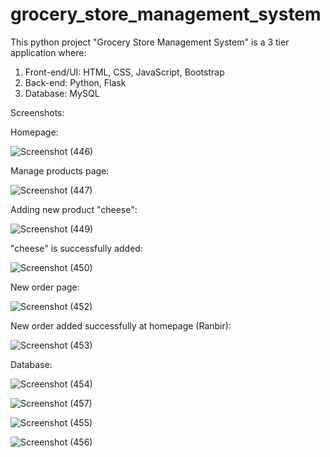 # grocery_store_management_system
This python project "Grocery Store Management System" is a 3 tier application where:
1. Front-end/UI: HTML, CSS, JavaScript, Bootstrap
2. Back-end: Python, Flask
3. Database: MySQL

Screenshots:

Homepage:

![Screenshot (446)](https://user-images.githubusercontent.com/43982451/216354553-c8ead35a-706e-4bde-aac1-9ac63227d646.png)

Manage products page:

![Screenshot (447)](https://user-images.githubusercontent.com/43982451/216355239-0eaad5b8-41ed-4ee3-b23d-e08ba0a40a4a.png)

Adding new product "cheese":

![Screenshot (449)](https://user-images.githubusercontent.com/43982451/216355334-5990038b-d981-4c22-913d-45e832b8c49a.png)

"cheese" is successfully added:

![Screenshot (450)](https://user-images.githubusercontent.com/43982451/216355435-d44ac5e2-1ee4-4032-9800-5950bf3a1b5a.png)

New order page:

![Screenshot (452)](https://user-images.githubusercontent.com/43982451/216355928-d96b69f9-52e8-45d2-a437-62fb961b6d1a.png)

New order added successfully at homepage (Ranbir):

![Screenshot (453)](https://user-images.githubusercontent.com/43982451/216356036-d7a4ae43-e62b-4345-9e06-2e085ef9fc6a.png)

Database:

![Screenshot (454)](https://user-images.githubusercontent.com/43982451/216362565-2bce404f-b1fe-4e0a-9a4f-aee1e8c27c4c.png)

![Screenshot (457)](https://user-images.githubusercontent.com/43982451/216364017-3a299182-399e-46ca-9250-4c67eebbde9e.png)

![Screenshot (455)](https://user-images.githubusercontent.com/43982451/216362756-915ba448-80e4-4a9a-a4dc-f77b86d1717e.png)

![Screenshot (456)](https://user-images.githubusercontent.com/43982451/216362836-cfd61c9f-3581-41e2-a5bd-cf267a898740.png)
